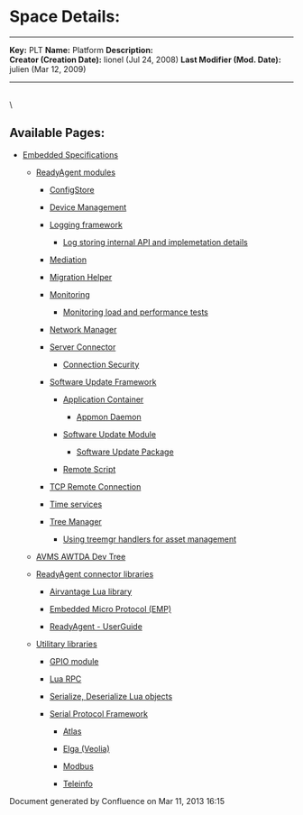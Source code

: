 Space Details:
==============

  -------------------------------- -----------------------
  **Key:**                         PLT
  **Name:**                        Platform
  **Description:**                 
  **Creator (Creation Date):**     lionel (Jul 24, 2008)
  **Last Modifier (Mod. Date):**   julien (Mar 12, 2009)
  -------------------------------- -----------------------

\
 \

Available Pages:
----------------

-   [Embedded Specifications](Embedded%2BSpecifications.html)
    -   [ReadyAgent modules](ReadyAgent%2Bmodules.html)
        -   [ConfigStore](ConfigStore.html)

        -   [Device Management](Device%2BManagement.html)

        -   [Logging framework](Logging%2Bframework.html)
            -   [Log storing internal API and implemetation
                details](Log%2Bstoring%2Binternal%2BAPI%2Band%2Bimplemetation%2Bdetails.html)

        -   [Mediation](Mediation.html)

        -   [Migration Helper](Migration%2BHelper.html)

        -   [Monitoring](Monitoring.html)
            -   [Monitoring load and performance
                tests](Monitoring%2Bload%2Band%2Bperformance%2Btests.html)

        -   [Network Manager](Network%2BManager.html)

        -   [Server Connector](Server%2BConnector.html)
            -   [Connection Security](Connection%2BSecurity.html)

        -   [Software Update
            Framework](Software%2BUpdate%2BFramework.html)
            -   [Application Container](Application%2BContainer.html)
                -   [Appmon Daemon](Appmon%2BDaemon.html)

            -   [Software Update
                Module](Software%2BUpdate%2BModule.html)
                -   [Software Update
                    Package](Software%2BUpdate%2BPackage.html)

            -   [Remote Script](Remote%2BScript.html)

        -   [TCP Remote Connection](TCP%2BRemote%2BConnection.html)

        -   [Time services](Time%2Bservices.html)

        -   [Tree Manager](Tree%2BManager.html)
            -   [Using treemgr handlers for asset
                management](Using%2Btreemgr%2Bhandlers%2Bfor%2Basset%2Bmanagement.html)

    -   [AVMS AWTDA Dev Tree](AVMS%2BAWTDA%2BDev%2BTree.html)

    -   [ReadyAgent connector
        libraries](ReadyAgent%2Bconnector%2Blibraries.html)
        -   [Airvantage Lua library](Airvantage%2BLua%2Blibrary.html)

        -   [Embedded Micro Protocol
            (EMP)](Embedded%2BMicro%2BProtocol%2B%2528EMP%2529.html)

        -   [ReadyAgent - UserGuide](ReadyAgent%2B-%2BUserGuide.html)

    -   [Utilitary libraries](Utilitary%2Blibraries.html)
        -   [GPIO module](GPIO%2Bmodule.html)

        -   [Lua RPC](Lua%2BRPC.html)

        -   [Serialize, Deserialize Lua
            objects](Serialize%252C%2BDeserialize%2BLua%2Bobjects.html)

        -   [Serial Protocol
            Framework](Serial%2BProtocol%2BFramework.html)
            -   [Atlas](Atlas.html)

            -   [Elga (Veolia)](Elga%2B%2528Veolia%2529.html)

            -   [Modbus](Modbus.html)

            -   [Teleinfo](Teleinfo.html)

Document generated by Confluence on Mar 11, 2013 16:15
